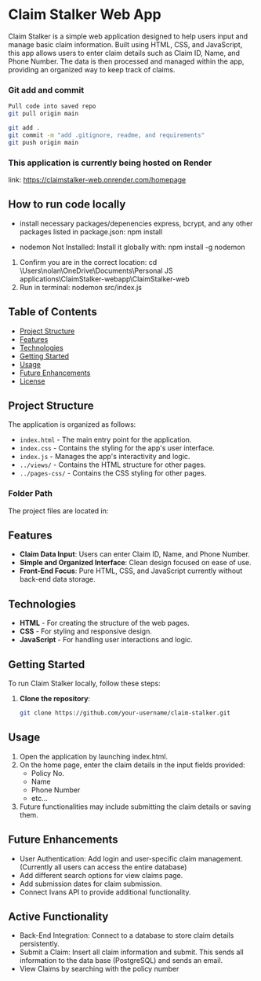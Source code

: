 # Claim Stalker Web App

Claim Stalker is a simple web application designed to help users input and manage basic claim information. Built using HTML, CSS, and JavaScript, this app allows users to enter claim details such as Claim ID, Name, and Phone Number. The data is then processed and managed within the app, providing an organized way to keep track of claims.


### Git add and commit
```bash
Pull code into saved repo
git pull origin main

git add .
git commit -m "add .gitignore, readme, and requirements"
git push origin main
```

### This application is currently being hosted on Render
link: https://claimstalker-web.onrender.com/homepage 

## How to run code locally
- install necessary packages/depenencies express, bcrypt, and any other packages listed in package.json: 
    npm install

- nodemon Not Installed: Install it globally with:
    npm install -g nodemon

1. Confirm you are in the correct location:
    cd \Users\nolan\OneDrive\Documents\Personal JS applications\ClaimStalker-webapp\ClaimStalker-web
2. Run in terminal:
    nodemon src/index.js


## Table of Contents
- [Project Structure](#project-structure)
- [Features](#features)
- [Technologies](#technologies)
- [Getting Started](#getting-started)
- [Usage](#usage)
- [Future Enhancements](#future-enhancements)
- [License](#license)

## Project Structure

The application is organized as follows:
- `index.html` - The main entry point for the application.
- `index.css` - Contains the styling for the app's user interface.
- `index.js` - Manages the app's interactivity and logic.
- `../views/` - Contains the HTML structure for other pages.
- `../pages-css/` - Contains the CSS styling for other pages.

### Folder Path
The project files are located in:



## Features

- **Claim Data Input**: Users can enter Claim ID, Name, and Phone Number.
- **Simple and Organized Interface**: Clean design focused on ease of use.
- **Front-End Focus**: Pure HTML, CSS, and JavaScript currently without back-end data storage.

## Technologies

- **HTML** - For creating the structure of the web pages.
- **CSS** - For styling and responsive design.
- **JavaScript** - For handling user interactions and logic.

## Getting Started

To run Claim Stalker locally, follow these steps:

1. **Clone the repository**:
   ```bash
   git clone https://github.com/your-username/claim-stalker.git


## Usage
1. Open the application by launching index.html.
2. On the home page, enter the claim details in the input fields provided:
    - Policy No.
    - Name
    - Phone Number
    - etc...
3. Future functionalities may include submitting the claim details or saving them.


## Future Enhancements
- User Authentication: Add login and user-specific claim management. (Currently all users can access the entire database)
- Add different search options for view claims page. 
- Add submission dates for claim submission. 
- Connect Ivans API to provide additional functionality. 


## Active Functionality 
- Back-End Integration: Connect to a database to store claim details persistently.
- Submit a Claim: Insert all claim information and submit. This sends all information to the data base (PostgreSQL) and sends an email. 
- View Claims by searching with the policy number
